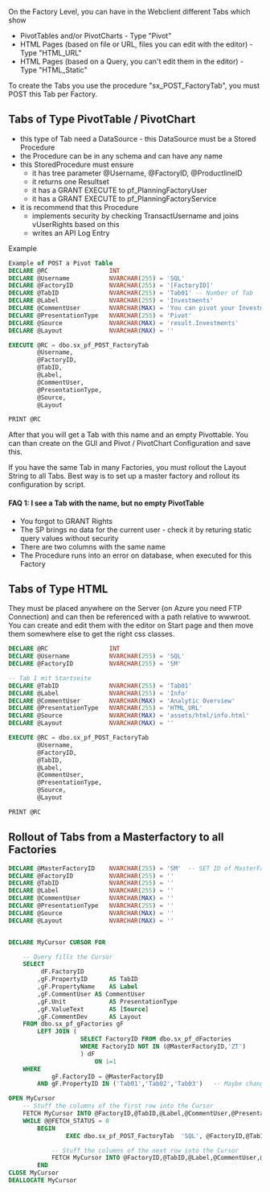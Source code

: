 On the Factory Level, you can have in the Webclient different Tabs which show
* PivotTables and/or PivotCharts - Type "Pivot"
* HTML Pages (based on file or URL, files you can edit with the editor) - Type "HTML_URL"
* HTML Pages (based on a Query, you can't edit them in the editor) - Type "HTML_Static"

To create the Tabs you use the procedure "sx_POST_FactoryTab", you must POST this Tab per Factory.


## Tabs of Type PivotTable / PivotChart
* this type of Tab need a DataSource - this DataSource must be a Stored Procedure
* the Procedure can be in any schema and can have any name
* this StoredProcedure must ensure
    * it has tree parameter @Username, @FactoryID, @ProductlineID
    * it returns one Resultset
    * it has a GRANT EXECUTE to pf_PlanningFactoryUser
    * it has a GRANT EXECUTE to pf_PlanningFactoryService
* it is recommend that this Procedure
    * implements security by checking TransactUsername and joins vUserRights based on this
    * writes an API Log Entry

Example
```` SQL
Example of POST a Pivot Table
DECLARE @RC					INT
DECLARE @Username 			NVARCHAR(255) = 'SQL'
DECLARE @FactoryID			NVARCHAR(255) = '[FactoryID]'
DECLARE @TabID				NVARCHAR(255) = 'Tab01' -- Number of Tab
DECLARE @Label				NVARCHAR(255) = 'Investments'
DECLARE @CommentUser		NVARCHAR(MAX) = 'You can pivot your Investments here.'
DECLARE @PresentationType	NVARCHAR(255) = 'Pivot'	
DECLARE @Source				NVARCHAR(MAX) = 'result.Investments'		
DECLARE @Layout				NVARCHAR(MAX) = ''

EXECUTE @RC = dbo.sx_pf_POST_FactoryTab 
		@Username,
		@FactoryID,
		@TabID,
		@Label,
		@CommentUser,
		@PresentationType,
		@Source,
		@Layout

PRINT @RC
```` 

After that you will get a Tab with this name and an empty Pivottable. You can than create on the GUI and Pivot / PivotChart Configuration and save this. 

If you have the same Tab in many Factories, you must rollout the Layout String to all Tabs. Best way is to set up a master factory and rollout its configuration by script.


#### FAQ 1: I see a Tab with the name, but no empty PivotTable
* You forgot to GRANT Rights
* The SP brings no data for the current user - check it by returing static query values without security
* There are two columns with the same name
* The Procedure runs into an error on database, when executed for this Factory


## Tabs of Type HTML

They must be placed anywhere on the Server (on Azure you need FTP Connection) and can then be referenced with a path relative to wwwroot.
You can create and edit them with the editor on Start page and then move them somewhere else to get the right css classes.

```` SQL
DECLARE @RC					INT
DECLARE @Username 			NVARCHAR(255) = 'SQL'
DECLARE @FactoryID			NVARCHAR(255) = 'SM'

-- Tab 1 mit Startseite
DECLARE @TabID				NVARCHAR(255) = 'Tab01'
DECLARE @Label				NVARCHAR(255) = 'Info'
DECLARE @CommentUser		NVARCHAR(MAX) = 'Analytic Overview'
DECLARE @PresentationType	NVARCHAR(255) = 'HTML_URL'	
DECLARE @Source				NVARCHAR(MAX) = 'assets/html/info.html'		
DECLARE @Layout				NVARCHAR(MAX) = ''

EXECUTE @RC = dbo.sx_pf_POST_FactoryTab 
		@Username,
		@FactoryID,
		@TabID,
		@Label,
		@CommentUser,
		@PresentationType,
		@Source,
		@Layout

PRINT @RC
````


## Rollout of Tabs from a Masterfactory to all Factories

```` SQL
DECLARE @MasterFactoryID	NVARCHAR(255) = 'SM'  -- SET ID of MasterFactory !
DECLARE @FactoryID			NVARCHAR(255) = ''
DECLARE @TabID				NVARCHAR(255) = ''
DECLARE @Label				NVARCHAR(255) = ''
DECLARE @CommentUser		NVARCHAR(MAX) = ''
DECLARE @PresentationType	NVARCHAR(255) = ''	
DECLARE @Source				NVARCHAR(MAX) = ''		
DECLARE @Layout				NVARCHAR(MAX) = ''


DECLARE MyCursor CURSOR FOR

	-- Query fills the Cursor
	SELECT 
		 dF.FactoryID
		,gF.PropertyID		AS TabID
		,gF.PropertyName	AS Label
		,gF.CommentUser	AS CommentUser
		,gF.Unit			AS PresentationType
		,gF.ValueText		AS [Source]
		,gF.CommentDev		AS Layout
	FROM dbo.sx_pf_gFactories gF
		LEFT JOIN (	
					SELECT FactoryID FROM dbo.sx_pf_dFactories
					WHERE FactoryID NOT IN (@MasterFactoryID,'ZT')
					) dF
						ON 1=1
	WHERE 
			gF.FactoryID = @MasterFactoryID
		AND gF.PropertyID IN ('Tab01','Tab02','Tab03')   -- Maybe change Tabs

OPEN MyCursor
	-- Stuff the columns of the first row into the Cursor
	FETCH MyCursor INTO @FactoryID,@TabID,@Label,@CommentUser,@PresentationType,@Source,@Layout
	WHILE @@FETCH_STATUS = 0
		BEGIN
     	 		EXEC dbo.sx_pf_POST_FactoryTab  'SQL', @FactoryID,@TabID,@Label,@CommentUser,@PresentationType,@Source,@Layout

			-- Stuff the columns of the next row into the Cursor
      		FETCH MyCursor INTO @FactoryID,@TabID,@Label,@CommentUser,@PresentationType,@Source,@Layout
		END
CLOSE MyCursor
DEALLOCATE MyCursor

````
